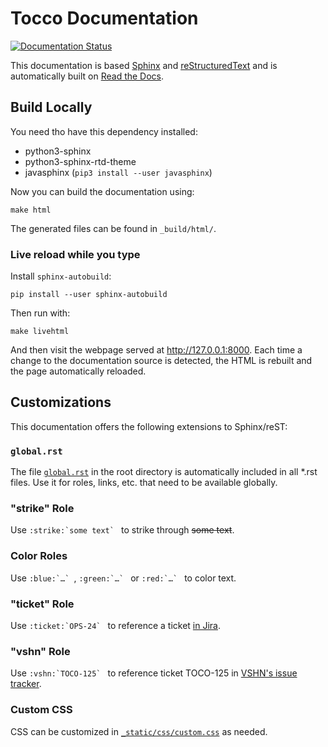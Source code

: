# Tocco Documentation

[![Documentation Status](https://readthedocs.org/projects/tocco-docs/badge/?version=latest)](https://tocco-docs.readthedocs.io/en/latest/?badge=latest)

This documentation is based [Sphinx](http://www.sphinx-doc.org/en/stable/) and
[reStructuredText](www.sphinx-doc.org/en/stable/rest.html) and is automatically built on
[Read the Docs](https://readthedocs.org/projects/tocco-docs/).

## Build Locally

You need tho have this dependency installed:

* python3-sphinx
* python3-sphinx-rtd-theme
* javasphinx (`pip3 install --user javasphinx`)

Now you can build the documentation using:

```
make html
```

The generated files can be found in `_build/html/`.

### Live reload while you type

Install `sphinx-autobuild`:
```
pip install --user sphinx-autobuild
```

Then run with:
```
make livehtml
```

And then visit the webpage served at http://127.0.0.1:8000. Each time a change to the documentation source is detected,
the HTML is rebuilt and the page automatically reloaded.


## Customizations

This documentation offers the following extensions to Sphinx/reST:

### `global.rst`

The file [`global.rst`](global.rst) in the root directory is automatically included in all *.rst files. Use it for roles, links, etc. that need to be available globally.

### "strike" Role

Use ``:strike:`some text` `` to strike through ~~some text~~.

### Color Roles

Use ``:blue:`…` ``, ``:green:`…` `` or ``:red:`…` `` to color text.

### "ticket" Role

Use ``:ticket:`OPS-24` `` to reference a ticket [in Jira](https://toccoag.atlassian.net).

### "vshn" Role

Use ``:vshn:`TOCO-125` `` to reference ticket TOCO-125 in [VSHN's issue tracker](https://control.vshn.net/tickets).

### Custom CSS

CSS can be customized in [`_static/css/custom.css`](_static/css/custom.css) as needed.
